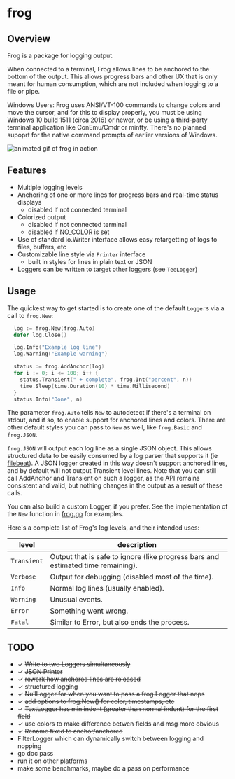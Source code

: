 # frog

## Overview

Frog is a package for logging output.

When connected to a terminal, Frog allows lines to be anchored to the bottom of the output. This allows progress bars and other UX that is only meant for human consumption, which are not included when logging to a file or pipe.

Windows Users: Frog uses ANSI/VT-100 commands to change colors and move the cursor, and for this to display properly, you must be using Windows 10 build 1511 (circa 2016) or newer, or be using a third-party terminal application like ConEmu/Cmdr or mintty. There's no planned supoprt for the native command prompts of earlier versions of Windows.

![animated gif of frog in action](https://the.real.danbrakeley.com/github/frog-0.2.0-demo.gif)

## Features

- Multiple logging levels
- Anchoring of one or more lines for progress bars and real-time status displays
  - disabled if not connected terminal
- Colorized output
  - disabled if not connected terminal
  - disabled if [NO_COLOR](https://no-color.org) is set
- Use of standard io.Writer interface allows easy retargetting of logs to files, buffers, etc
- Customizable line style via `Printer` interface
  - built in styles for lines in plain text or JSON
- Loggers can be written to target other loggers (see `TeeLogger`)

## Usage

The quickest way to get started is to create one of the default `Logger`s via a call to `frog.New`:

```go
  log := frog.New(frog.Auto)
  defer log.Close()

  log.Info("Example log line")
  log.Warning("Example warning")

  status := frog.AddAnchor(log)
  for i := 0; i <= 100; i++ {
    status.Transient(" + complete", frog.Int("percent", n))
    time.Sleep(time.Duration(10) * time.Millisecond)
  }
  status.Info("Done", n)
```

The parameter `frog.Auto` tells `New` to autodetect if there's a terminal on stdout, and if so, to enable support for anchored lines and colors. There are other default styles you can pass to `New` as well, like `frog.Basic` and `frog.JSON`.

`frog.JSON` will output each log line as a single JSON object. This allows structured data to be easily consumed by a log parser that supports it (ie [filebeat](https://www.elastic.co/products/beats/filebeat)). A JSON logger created in this way doesn't support anchored lines, and by default will not output Transient level lines. Note that you can still call AddAnchor and Transient on such a logger, as the API remains consistent and valid, but nothing changes in the output as a result of these calls.

You can also build a custom Logger, if you prefer. See the implementation of the `New` function in [frog.go](https://github.com/danbrakeley/frog/blob/master/frog.go#L40-L79) for examples.

Here's a complete list of Frog's log levels, and their intended uses:

level | description
--- | ---
`Transient` | Output that is safe to ignore (like progress bars and estimated time remaining).
`Verbose` | Output for debugging (disabled most of the time).
`Info` | Normal log lines (usually enabled).
`Warning` | Unusual events.
`Error` | Something went wrong.
`Fatal` | Similar to Error, but also ends the process.

## TODO

- ✓ ~~Write to two Loggers simultaneously~~
- ✓ ~~JSON Printer~~
- ✓ ~~rework how anchored lines are released~~
- ✓ ~~structured logging~~
- ✓ ~~NullLogger for when you want to pass a frog.Logger that nops~~
- ✓ ~~add options to frog.New() for color, timestamps, etc~~
- ✓ ~~TextLogger has min indent (greater than normal indent) for the first field~~
- ✓ ~~use colors to make difference betwen fields and msg more obvious~~
- ✓ ~~Rename fixed to anchor/anchored~~
- FilterLogger which can dynamically switch between logging and nopping
- go doc pass
- run it on other platforms
- make some benchmarks, maybe do a pass on performance

